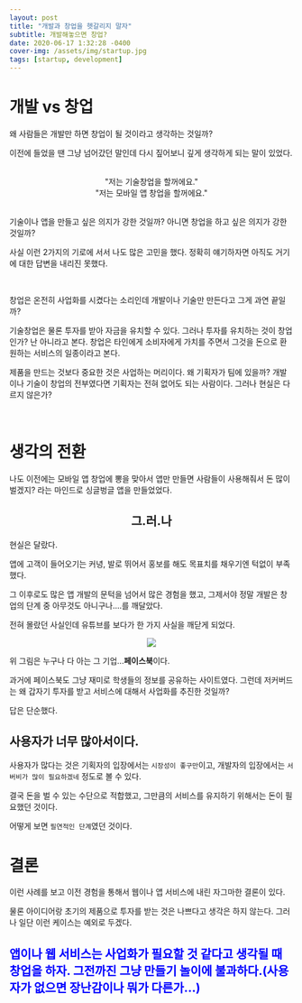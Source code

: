 ```yaml
---
layout: post
title: "개발과 창업을 헷갈리지 말자"
subtitle: 개발해놓으면 창업?
date: 2020-06-17 1:32:28 -0400
cover-img: /assets/img/startup.jpg
tags: [startup, development]
---
```


# 개발 vs 창업

왜 사람들은 개발만 하면 창업이 될 것이라고 생각하는 것일까?

이전에 들었을 땐 그냥 넘어갔던 말인데 다시 짚어보니 깊게 생각하게 되는 말이 있었다.

<br>

<center>"저는 기술창업을 할꺼에요."</center>

<center>"저는 모바일 앱 창업을 할꺼에요."</center>

<br>

기술이나 앱을 만들고 싶은 의지가 강한 것일까? 아니면 창업을 하고 싶은 의지가 강한 것일까?

사실 이런 2가지의 기로에 서서 나도 많은 고민을 했다. 정확히 얘기하자면 아직도 거기에 대한 답변을 내리진 못했다.

<br>

창업은 온전히 사업화를 시켰다는 소리인데 개발이나 기술만 만든다고 그게 과연 끝일까?

기술창업은 물론 투자를 받아 자금을 유치할 수 있다. 그러나 투자를 유치하는 것이 창업인가? 난 아니라고 본다. 창업은 타인에게 소비자에게 가치를 주면서 그것을 돈으로 환원하는 서비스의 일종이라고 본다.

제품을 만드는 것보다 중요한 것은 사업하는 머리이다. 왜 기획자가 팀에 있을까? 개발이나 기술이 창업의 전부였다면 기획자는 전혀 없어도 되는 사람이다. 그러나 현실은 다르지 않은가?

<br>

# 생각의 전환

나도 이전에는 모바일 앱 창업에 뽕을 맞아서 앱만 만들면 사람들이 사용해줘서 돈 많이 벌겠지? 라는 마인드로 싱글벙글 앱을 만들었었다.

<center><h2>그.러.나</h2></center>

현실은 달랐다.

앱에 고객이 들어오기는 커녕, 발로 뛰어서 홍보를 해도 목표치를 채우기엔 턱없이 부족했다.

그 이후로도 많은 앱 개발의 문턱을 넘어서 많은 경험을 했고, 그제서야 정말 개발은 창업의 단계 중 아무것도 아니구나....를 깨달았다.

전혀 몰랐던 사실인데 유튜브를 보다가 한 가지 사실을 깨닫게 되었다.

<center>
<img src="https://user-images.githubusercontent.com/37768791/84803651-3b251100-b03d-11ea-8128-e212e5bb82eb.png">
</center>

위 그림은 누구나 다 아는 그 기업...<strong>페이스북</strong>이다.

과거에 페이스북도 그냥 재미로 학생들의 정보를 공유하는 사이트였다. 그런데 저커버드는 왜 갑자기 투자를 받고 서비스에 대해서 사업화를 추진한 것일까?

답은 단순했다.

## 사용자가 너무 많아서이다.

사용자가 많다는 것은 기획자의 입장에서는 `시장성이 좋구만`이고, 개발자의 입장에서는 `서버비가 많이 필요하겠네` 정도로 볼 수 있다.

결국 돈을 벌 수 있는 수단으로 적합했고, 그만큼의 서비스를 유지하기 위해서는 돈이 필요했던 것이다.

어떻게 보면 `필연적인 단계`였던 것이다.

# 결론

이런 사례를 보고 이전 경험을 통해서 웹이나 앱 서비스에 내린 자그마한 결론이 있다.

물론 아이디어랑 초기의 제품으로 투자를 받는 것은 나쁘다고 생각은 하지 않는다. 그러나 일단 이런 케이스는 예외로 두겠다.

## <span style="color:blue">앱이나 웹 서비스는 사업화가 필요할 것 같다고 생각될 때 창업을 하자. 그전까진 그냥 만들기 놀이에 불과하다.(사용자가 없으면 장난감이나 뭐가 다른가...)</span>
